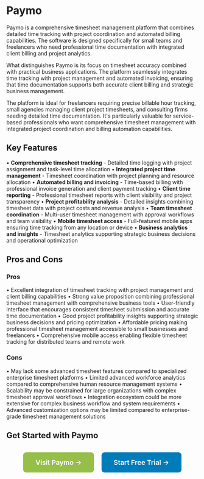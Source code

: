 # Paymo

Paymo is a comprehensive timesheet management platform that combines detailed time tracking with project coordination and automated billing capabilities. The software is designed specifically for small teams and freelancers who need professional time documentation with integrated client billing and project analytics.

What distinguishes Paymo is its focus on timesheet accuracy combined with practical business applications. The platform seamlessly integrates time tracking with project management and automated invoicing, ensuring that time documentation supports both accurate client billing and strategic business management.

The platform is ideal for freelancers requiring precise billable hour tracking, small agencies managing client project timesheets, and consulting firms needing detailed time documentation. It's particularly valuable for service-based professionals who want comprehensive timesheet management with integrated project coordination and billing automation capabilities.

## Key Features

• **Comprehensive timesheet tracking** - Detailed time logging with project assignment and task-level time allocation
• **Integrated project time management** - Timesheet coordination with project planning and resource allocation
• **Automated billing and invoicing** - Time-based billing with professional invoice generation and client payment tracking
• **Client time reporting** - Professional timesheet reports with client visibility and project transparency
• **Project profitability analysis** - Detailed insights combining timesheet data with project costs and revenue analysis
• **Team timesheet coordination** - Multi-user timesheet management with approval workflows and team visibility
• **Mobile timesheet access** - Full-featured mobile apps ensuring time tracking from any location or device
• **Business analytics and insights** - Timesheet analytics supporting strategic business decisions and operational optimization

## Pros and Cons

### Pros
• Excellent integration of timesheet tracking with project management and client billing capabilities
• Strong value proposition combining professional timesheet management with comprehensive business tools
• User-friendly interface that encourages consistent timesheet submission and accurate time documentation
• Good project profitability insights supporting strategic business decisions and pricing optimization
• Affordable pricing making professional timesheet management accessible to small businesses and freelancers
• Comprehensive mobile access enabling flexible timesheet tracking for distributed teams and remote work

### Cons
• May lack some advanced timesheet features compared to specialized enterprise timesheet platforms
• Limited advanced workforce analytics compared to comprehensive human resource management systems
• Scalability may be constrained for large organizations with complex timesheet approval workflows
• Integration ecosystem could be more extensive for complex business workflow and system requirements
• Advanced customization options may be limited compared to enterprise-grade timesheet management solutions

## Get Started with Paymo

<div style="text-align: center; margin: 2rem 0;">
  <a href="https://www.paymoapp.com" target="_blank" rel="noopener noreferrer" style="display: inline-block; background: #96BF47; color: white; padding: 1rem 2rem; text-decoration: none; border-radius: 8px; font-weight: 600; font-size: 1.1rem; margin-right: 1rem;">Visit Paymo →</a>
  <a href="https://www.paymoapp.com/en/signup" target="_blank" rel="noopener noreferrer" style="display: inline-block; background: #007cba; color: white; padding: 1rem 2rem; text-decoration: none; border-radius: 8px; font-weight: 600; font-size: 1.1rem;">Start Free Trial →</a>
</div>
